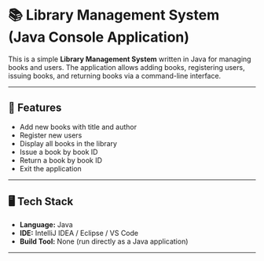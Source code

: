 # 📚 Library Management System (Java Console Application)

This is a simple **Library Management System** written in Java for managing books and users. The application allows adding books, registering users, issuing books, and returning books via a command-line interface.

---

## 🔧 Features

- Add new books with title and author
- Register new users
- Display all books in the library
- Issue a book by book ID
- Return a book by book ID
- Exit the application

---

## 🖥️ Tech Stack

- **Language:** Java
- **IDE:** IntelliJ IDEA / Eclipse / VS Code
- **Build Tool:** None (run directly as a Java application)

---
